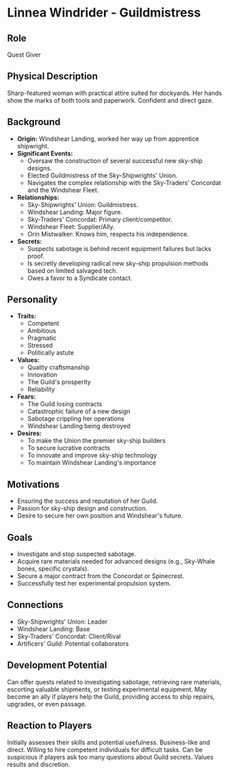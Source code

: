 # Linnea Windrider - Guildmistress

## Role
Quest Giver

## Physical Description
Sharp-featured woman with practical attire suited for dockyards. Her hands show the marks of both tools and paperwork. Confident and direct gaze.

## Background
- **Origin:** Windshear Landing, worked her way up from apprentice shipwright.
- **Significant Events:**
  - Oversaw the construction of several successful new sky-ship designs.
  - Elected Guildmistress of the Sky-Shipwrights' Union.
  - Navigates the complex relationship with the Sky-Traders' Concordat and the Windshear Fleet.
- **Relationships:**
  - Sky-Shipwrights' Union: Guildmistress.
  - Windshear Landing: Major figure.
  - Sky-Traders' Concordat: Primary client/competitor.
  - Windshear Fleet: Supplier/Ally.
  - Orin Mistwalker: Knows him, respects his independence.
- **Secrets:**
  - Suspects sabotage is behind recent equipment failures but lacks proof.
  - Is secretly developing radical new sky-ship propulsion methods based on limited salvaged tech.
  - Owes a favor to a Syndicate contact.

## Personality
- **Traits:**
  - Competent
  - Ambitious
  - Pragmatic
  - Stressed
  - Politically astute
- **Values:**
  - Quality craftsmanship
  - Innovation
  - The Guild's prosperity
  - Reliability
- **Fears:**
  - The Guild losing contracts
  - Catastrophic failure of a new design
  - Sabotage crippling her operations
  - Windshear Landing being destroyed
- **Desires:**
  - To make the Union the premier sky-ship builders
  - To secure lucrative contracts
  - To innovate and improve sky-ship technology
  - To maintain Windshear Landing's importance

## Motivations
- Ensuring the success and reputation of her Guild.
- Passion for sky-ship design and construction.
- Desire to secure her own position and Windshear's future.

## Goals
- Investigate and stop suspected sabotage.
- Acquire rare materials needed for advanced designs (e.g., Sky-Whale bones, specific crystals).
- Secure a major contract from the Concordat or Spinecrest.
- Successfully test her experimental propulsion system.

## Connections
- Sky-Shipwrights' Union: Leader
- Windshear Landing: Base
- Sky-Traders' Concordat: Client/Rival
- Artificers' Guild: Potential collaborators

## Development Potential
Can offer quests related to investigating sabotage, retrieving rare materials, escorting valuable shipments, or testing experimental equipment. May become an ally if players help the Guild, providing access to ship repairs, upgrades, or even passage.

## Reaction to Players
Initially assesses their skills and potential usefulness. Business-like and direct. Willing to hire competent individuals for difficult tasks. Can be suspicious if players ask too many questions about Guild secrets. Values results and discretion.
